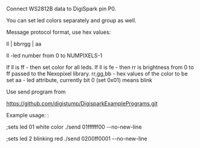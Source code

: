 Connect WS2812B data to DigiSpark pin P0.

You can set led colors separately and group as well.

Message protocol format, use hex values:

 ll | bbrrgg | aa
 
 ll -led number from 0 to NUMPIXELS-1

 If ll is ff - then set color for all leds.
 If ll is fe - then rr is brightness from 0 to ff passed to the Nexopixel library.
 rr,gg,bb - hex values of the color to be set
 aa - led attribute, currently bit 0 (set 0x01) means blink
 
 
Use send program from 

https://github.com/digistump/DigisparkExamplePrograms.git 

Example usage: :

;sets led 01  white color
./send 01ffffff00 --no-new-line

;sets led 2 blinking red
./send 0200ff0001 --no-new-line
